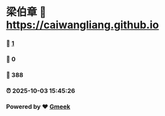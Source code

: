 # 梁伯章 :link: https://caiwangliang.github.io 
### :page_facing_up: [1](https://caiwangliang.github.io/tag.html) 
### :speech_balloon: 0 
### :hibiscus: 388 
### :alarm_clock: 2025-10-03 15:45:26 
### Powered by :heart: [Gmeek](https://github.com/Meekdai/Gmeek)
